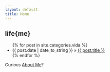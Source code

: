 ```yaml
---
layout: default
title: Home
---
```


<div id="home">
  <h2 class="orange">life{me}</h2>
  <ul class="posts">
    {% for post in site.categories.vida %}
      <li><span>{{ post.date | date_to_string }}</span> &raquo; <a href="{{ post.url }}">{{ post.title }}</a></li>
    {% endfor %}
  </ul>
 <p>Curious <a href="/about" class="orange">About Me</a>?</p>
<p></p>
</div>
